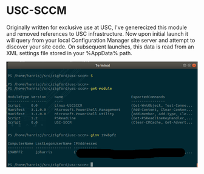 # USC-SCCM
Originally written for exclusive use at USC, I've generecized this module and removed references to USC infrastructure.
Now upon initial launch it will query from your local Configuration Manager site server and attempt to discover your site code.
On subsequent launches, this data is read from an XML settings file stored in your %AppData% path.

![screenshot](https://raw.githubusercontent.com/zigford/USC-SCCM/linux/screenshots/RunningonLinux.png)
